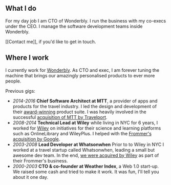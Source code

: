 
## What I do

For my day job I am CTO of Wonderbly. I run the business with my co-execs under the CEO.  I manage the software development teams inside Wonderbly. 

[[Contact me]], if you'd like to get in touch.

## Where I work

I currently work for [Wonderbly](https://www.wonderbly.com/). As CTO and exec, I am forever tuning the machine that brings our amazingly personalised products to ever more people.

Previous gigs:

- *2014-2016* **Chief Software Architect at MTT**, a provider of apps and products for the travel industry. I led the design and development of their [award-winning](https://digital.travelport.com/news/travelport-digital-concierge-live-wins-at-the-mobile-innovation-awards) product suite. I was heavily involved in the successful [acquisition of MTT by Travelport](https://www.phocuswire.com/Travelport-acquires-Mobile-Travel-Technologies-for-Euro-55-million).
- *2008-2014* **Technical Lead at Wiley** while living in NYC for 6 years, I worked for [Wiley](https://www.wiley.com/) on initiatives for their science and learning platforms such as OnlineLibrary and WileyPlus. I helped with the [Frommer's acquisition by Google](https://www.theverge.com/2012/8/13/3240794/google-frommers-acquisition-announcement).
- *2003-2008* **Lead Developer at Whatsonwhen** Prior to to Wiley in NYC I worked at a travel startup called Whatsonwhen, leading a small but awesome dev team. In the end, [we were acquired by Wiley](https://www.businesswire.com/news/home/20061018005847/en/Wiley-Acquires-Whatsonwhen-Online-Travel-Content-Services) as part of their Frommer's business.
- *2000-2003* **CTO & co-founder at Weather Index**, a Web 1.0 start-up. We raised some cash and tried to make it work. It was fun, I'll tell you about it one day.